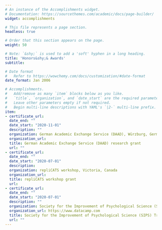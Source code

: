 ```yaml
---
# An instance of the Accomplishments widget.
# Documentation: https://sourcethemes.com/academic/docs/page-builder/
widget: accomplishments

# This file represents a page section.
headless: true

# Order that this section appears on the page.
weight: 50

# Note: `&shy;` is used to add a 'soft' hyphen in a long heading.
title: 'Honors&shy;& Awards'
subtitle:

# Date format
#   Refer to https://wowchemy.com/docs/customization/#date-format
date_format: Jan 2006

# Accomplishments.
#   Add/remove as many `item` blocks below as you like.
#   `title`, `organization`, and `date_start` are the required parameters.
#   Leave other parameters empty if not required.
#   Begin multi-line descriptions with YAML's `|2-` multi-line prefix.
item:
- certificate_url: 
  date_end: ""
  date_start: "2020-11-01"
  description: ""
  organization: German Academic Exchange Service (DAAD), Würzburg, Germany
  organization_url: 
  title: German Academic Exchange Service (DAAD) research grant
  url: ""
- certificate_url: 
  date_end: ""
  date_start: "2020-07-01"
  description: 
  organization: repliCATS workshop, Victoria, Canada
  organization_url: 
  title: repliCATS workshop grant
  url: 
- certificate_url: 
  date_end: ""
  date_start: "2020-07-01"
  description: ""
  organization: Society for the Improvement of Psychological Science (SIPS), Victoria, Canada
  organization_url: https://www.datacamp.com
  title: Society for the Improvement of Psychological Science (SIPS) Travel grant
  url: ""
---
```


